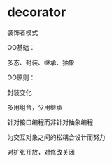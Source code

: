 # decorator
装饰者模式

OO基础：

多态、封装、继承、抽象


OO原则：

封装变化

多用组合，少用继承

针对接口编程而非针对抽象编程

为交互对象之间的松耦合设计而努力

对扩张开放，对修改关闭

